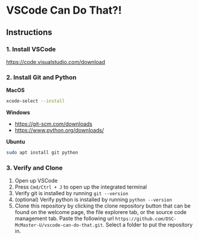 # VSCode Can Do That?!

## Instructions

### 1. Install VSCode
https://code.visualstudio.com/download

### 2. Install Git and Python
**MacOS**
```bash
xcode-select --install
```

**Windows**
- https://git-scm.com/downloads
- https://www.python.org/downloads/

**Ubuntu**
```bash
sudo apt install git python
```

### 3. Verify and Clone
1. Open up VSCode
2. Press `Cmd/Ctrl + J` to open up the integrated terminal
3. Verify git is installed by running `git --version`
4. (optional) Verify python is installed by running `python --version`
5. Clone this repository by clicking the clone repository button that can be found on the welcome page, the file explorere tab, or the source code management tab. Paste the following url `https://github.com/DSC-McMaster-U/vscode-can-do-that.git`. Select a folder to put the repository in.